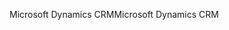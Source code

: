 <span data-ttu-id="815c4-101">Microsoft Dynamics CRM</span><span class="sxs-lookup"><span data-stu-id="815c4-101">Microsoft Dynamics CRM</span></span>